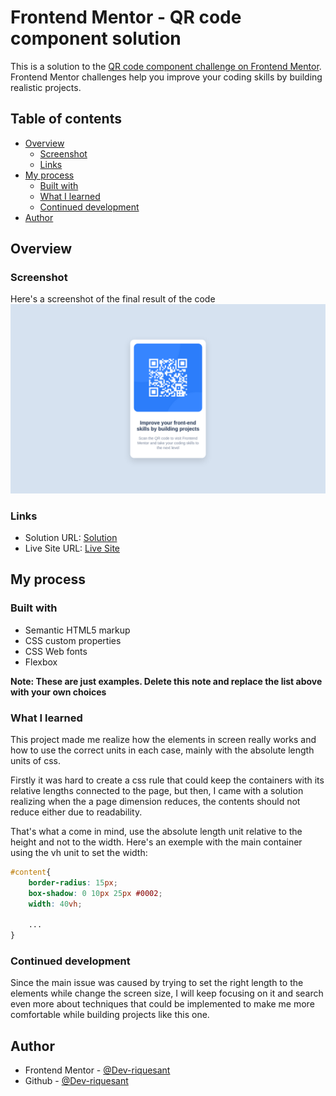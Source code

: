 # Frontend Mentor - QR code component solution

This is a solution to the [QR code component challenge on Frontend Mentor](https://www.frontendmentor.io/challenges/qr-code-component-iux_sIO_H). Frontend Mentor challenges help you improve your coding skills by building realistic projects. 

## Table of contents

- [Overview](#overview)
  - [Screenshot](#screenshot)
  - [Links](#links)
- [My process](#my-process)
  - [Built with](#built-with)
  - [What I learned](#what-i-learned)
  - [Continued development](#continued-development)
- [Author](#author)

## Overview

### Screenshot

Here's a screenshot of the final result of the code
![](./images/screenshot.png)

### Links

- Solution URL: [Solution](https://your-solution-url.com)
- Live Site URL: [Live Site](https://your-live-site-url.com)

## My process

### Built with

- Semantic HTML5 markup
- CSS custom properties
- CSS Web fonts
- Flexbox

**Note: These are just examples. Delete this note and replace the list above with your own choices**

### What I learned

This project made me realize how the elements in screen really works and how to use the correct units in each case, mainly with the absolute length units of css.

Firstly it was hard to create a css rule that could keep the containers with its relative lengths connected to the page, but then, I came with a solution realizing when the a page dimension reduces, the contents should not reduce either due to readability.

That's what a come in mind, use the absolute length unit relative to the height and not to the width. Here's an exemple with the main container using the vh unit to set the width:

```css
#content{
    border-radius: 15px;
    box-shadow: 0 10px 25px #0002;
    width: 40vh;

    ...
}
```

### Continued development

Since the main issue was caused by trying to set the right length to the elements while change the screen size, I will keep focusing on it and search even more about techniques that could be implemented to make me more comfortable while building projects like this one.

## Author

- Frontend Mentor - [@Dev-riquesant](https://www.frontendmentor.io/profile/Dev-riquesant)
- Github - [@Dev-riquesant](https://github.com/devriquesant)
